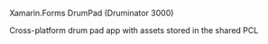 Xamarin.Forms DrumPad (Druminator 3000)

Cross-platform drum pad app with assets stored in the shared PCL

